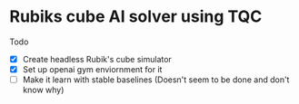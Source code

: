 # Rubiks cube AI solver using TQC

Todo

- [x] Create headless Rubik's cube simulator
- [x] Set up openai gym enviornment for it
- [ ] Make it learn with stable baselines (Doesn't seem to be done and don't know why)